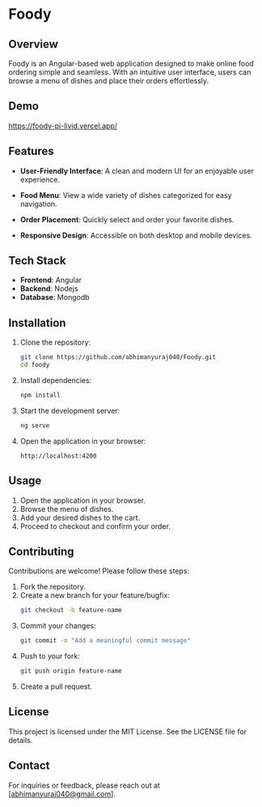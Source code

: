 # Foody

## Overview
Foody is an Angular-based web application designed to make online food ordering simple and seamless. With an intuitive user interface, users can browse a menu of dishes and place their orders effortlessly.

## Demo
https://foody-pi-livid.vercel.app/

## Features
- **User-Friendly Interface**: A clean and modern UI for an enjoyable user experience.

- **Food Menu**: View a wide variety of dishes categorized for easy navigation.

- **Order Placement**: Quickly select and order your favorite dishes.

- **Responsive Design**: Accessible on both desktop and mobile devices.

## Tech Stack
- **Frontend**: Angular
- **Backend**: Nodejs
- **Database**: Mongodb

## Installation

1. Clone the repository:
   ```bash
   git clone https://github.com/abhimanyuraj040/Foody.git
   cd foody
   ```

2. Install dependencies:
   ```bash
   npm install
   ```

3. Start the development server:
   ```bash
   ng serve
   ```

4. Open the application in your browser:
   ```
   http://localhost:4200
   ```

## Usage
1. Open the application in your browser.
2. Browse the menu of dishes.
3. Add your desired dishes to the cart.
4. Proceed to checkout and confirm your order.

## Contributing
Contributions are welcome! Please follow these steps:
1. Fork the repository.
2. Create a new branch for your feature/bugfix:
   ```bash
   git checkout -b feature-name
   ```
3. Commit your changes:
   ```bash
   git commit -m "Add a meaningful commit message"
   ```
4. Push to your fork:
   ```bash
   git push origin feature-name
   ```
5. Create a pull request.

## License
This project is licensed under the MIT License. See the LICENSE file for details.

## Contact
For inquiries or feedback, please reach out at [abhimanyuraj040@gmail.com].

